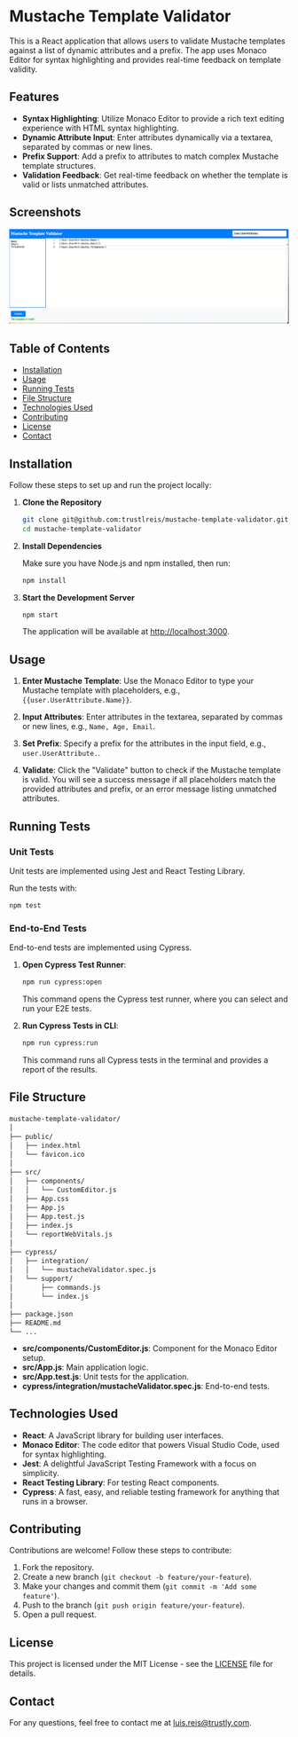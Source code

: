 # Mustache Template Validator

This is a React application that allows users to validate Mustache templates against a list of dynamic attributes and a prefix. The app uses Monaco Editor for syntax highlighting and provides real-time feedback on template validity.

## Features

- **Syntax Highlighting**: Utilize Monaco Editor to provide a rich text editing experience with HTML syntax highlighting.
- **Dynamic Attribute Input**: Enter attributes dynamically via a textarea, separated by commas or new lines.
- **Prefix Support**: Add a prefix to attributes to match complex Mustache template structures.
- **Validation Feedback**: Get real-time feedback on whether the template is valid or lists unmatched attributes.

## Screenshots

![Screenshot of Mustache Template Validator](screenshot.png)

## Table of Contents

- [Installation](#installation)
- [Usage](#usage)
- [Running Tests](#running-tests)
- [File Structure](#file-structure)
- [Technologies Used](#technologies-used)
- [Contributing](#contributing)
- [License](#license)
- [Contact](#contact)

## Installation

Follow these steps to set up and run the project locally:

1. **Clone the Repository**

   ```bash
   git clone git@github.com:trustlreis/mustache-template-validator.git
   cd mustache-template-validator
   ```

2. **Install Dependencies**

   Make sure you have Node.js and npm installed, then run:

   ```bash
   npm install
   ```

3. **Start the Development Server**

   ```bash
   npm start
   ```

   The application will be available at [http://localhost:3000](http://localhost:3000).

## Usage

1. **Enter Mustache Template**: Use the Monaco Editor to type your Mustache template with placeholders, e.g., `{{user.UserAttribute.Name}}`.

2. **Input Attributes**: Enter attributes in the textarea, separated by commas or new lines, e.g., `Name, Age, Email`.

3. **Set Prefix**: Specify a prefix for the attributes in the input field, e.g., `user.UserAttribute.`.

4. **Validate**: Click the "Validate" button to check if the Mustache template is valid. You will see a success message if all placeholders match the provided attributes and prefix, or an error message listing unmatched attributes.

## Running Tests

### Unit Tests

Unit tests are implemented using Jest and React Testing Library.

Run the tests with:

```bash
npm test
```

### End-to-End Tests

End-to-end tests are implemented using Cypress.

1. **Open Cypress Test Runner**:

   ```bash
   npm run cypress:open
   ```

   This command opens the Cypress test runner, where you can select and run your E2E tests.

2. **Run Cypress Tests in CLI**:

   ```bash
   npm run cypress:run
   ```

   This command runs all Cypress tests in the terminal and provides a report of the results.

## File Structure

```
mustache-template-validator/
│
├── public/
│   ├── index.html
│   └── favicon.ico
│
├── src/
│   ├── components/
│   │   └── CustomEditor.js
│   ├── App.css
│   ├── App.js
│   ├── App.test.js
│   ├── index.js
│   └── reportWebVitals.js
│
├── cypress/
│   ├── integration/
│   │   └── mustacheValidator.spec.js
│   └── support/
│       ├── commands.js
│       └── index.js
│
├── package.json
├── README.md
└── ...
```

- **src/components/CustomEditor.js**: Component for the Monaco Editor setup.
- **src/App.js**: Main application logic.
- **src/App.test.js**: Unit tests for the application.
- **cypress/integration/mustacheValidator.spec.js**: End-to-end tests.

## Technologies Used

- **React**: A JavaScript library for building user interfaces.
- **Monaco Editor**: The code editor that powers Visual Studio Code, used for syntax highlighting.
- **Jest**: A delightful JavaScript Testing Framework with a focus on simplicity.
- **React Testing Library**: For testing React components.
- **Cypress**: A fast, easy, and reliable testing framework for anything that runs in a browser.

## Contributing

Contributions are welcome! Follow these steps to contribute:

1. Fork the repository.
2. Create a new branch (`git checkout -b feature/your-feature`).
3. Make your changes and commit them (`git commit -m 'Add some feature'`).
4. Push to the branch (`git push origin feature/your-feature`).
5. Open a pull request.

## License

This project is licensed under the MIT License - see the [LICENSE](LICENSE) file for details.

## Contact

For any questions, feel free to contact me at [luis.reis@trustly.com](mailto:luis.reis@trustly.com).
